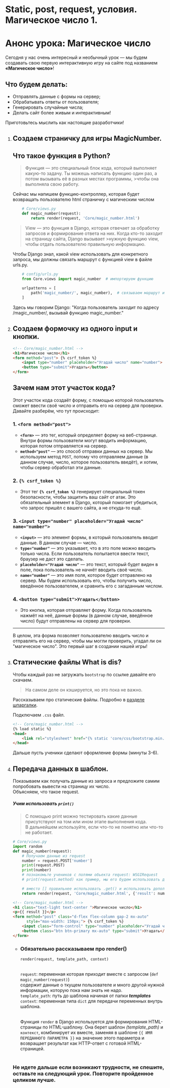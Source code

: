 # Static, post, request, условия. Магическое число 1.
# Анонс урока: Магическое число

Сегодня у нас очень интересный и необычный урок — мы будем создавать свою первую интерактивную игру на сайте под названием **«Магическое число»**!

## Что будем делать:
- Отправлять данные с формы на сервер;
- Обрабатывать ответы от пользователя;
- Генерировать случайные числа;
- Делать сайт более живым и интерактивным!

Приготовьтесь мыслить как настоящие разработчики!


1.  ## Создаем страничку для игры MagicNumber.
    ## Что такое функция в Python?

    >Функция — это специальный блок кода, который выполняет какую-то задачу. Ты можешь написать функцию один раз, а потом вызывать её в разных местах программы,       >чтобы она выполняла свою работу.

    Сейчас мы напишем функцию-контроллер, которая будет возвращать пользователю html страничку с магическим числом
    
    ```python
        # Core/views.py
        def magic_number(request):
            return render(request, 'Core/magic_number.html')
    ```
    >View — это функция в Django, которая отвечает за обработку запросов и формирование ответа на них. Когда кто-то заходит на страницу сайта, Django вызывает         >нужную функцию view, чтобы отдать пользователю правильную информацию.

    Чтобы Django знал, какой view использовать для конкретного запроса, мы должны связать маршрут с функцией view в файле urls.py.
    
    ```python
        # config/urls.py
        from Core.views import magic_number  # импортируем функцию
        
        urlpatterns = [
            path('magic_number/', magic_number),  # связываем маршрут и функцию
        ]
    ```
    Здесь мы говорим Django: "Когда пользователь заходит по адресу /magic_number/, вызывай функцию magic_number."
    
1.  ## Создаем формочку из одного input и кнопки.

    ```html
    <!-- Core/magic_number.html -->
    <h1>Магическое число</h1>
    <form method="post"> {% csrf_token %} 
        <input type="number" placeholder="Угадай число" name="number">
        <button type="submit">Угадать</button>
    </form>
    ```
    ## Зачем нам этот участок кода?

    Этот участок кода создаёт форму, с помощью которой пользователь сможет ввести своё число и отправить его на сервер для проверки. Давайте разберём, что тут         происходит:
    
    ### 1. `<form method="post">`
    
    - **`<form>`** — это тег, который определяет форму на веб-странице. Внутри формы пользователи могут вводить информацию, которая потом отправляется на сервер.
    - **`method="post"`** — это способ отправки данных на сервер. Мы используем метод `POST`, потому что отправляем данные (в данном случае, число, которое            пользователь введёт), и хотим, чтобы сервер обработал эти данные.
    
    ### 2. `{% csrf_token %}`
    
    - Этот тег **`{% csrf_token %}`** генерирует специальный токен безопасности, чтобы защитить ваш сайт от атак. Это обязательный элемент в Django, который            помогает убедиться, что запрос пришёл с вашего сайта, а не откуда-то ещё.
    
    ### 3. `<input type="number" placeholder="Угадай число" name="number">`
    
    - **`<input>`** — это элемент формы, в который пользователь вводит данные. В данном случае — число.
    - **`type="number"`** — это указывает, что в это поле можно вводить только числа. Если пользователь попытается ввести текст, браузер не даст это сделать.
    - **`placeholder="Угадай число"`** — это текст, который будет виден в поле, пока пользователь не начнёт вводить своё число.
    - **`name="number"`** — это имя поля, которое будет отправлено на сервер. Мы будем использовать его, чтобы получить число, введённое пользователем, и сравнить     его с загаданным числом.
    
    ### 4. `<button type="submit">Угадать</button>`
    
    - Это кнопка, которая отправляет форму. Когда пользователь нажмёт на неё, данные формы (в данном случае, введённое число) будут отправлены на сервер для             проверки.
    
    ---
    
    В целом, эта форма позволяет пользователю вводить число и отправлять его на сервер, чтобы мы могли проверить, угадал ли он "магическое число". Это первый шаг      в создании нашей игры!

    
2. ## Статические файлы What is dis?
    Чтобы каждый раз не загружать `bootstrap` по ссылке давайте его скачаем.
    > На самом деле он кэшируется, но это пока не важно.
   
    Рассказываем про статические файлы.
    Подробно в [разделе шпаргалки](https://github.com/xlartas/it-compot-backend-methods/blob/main/django-base.md#static-files).

    Подключаем `.css` файл.
    ```html
    <!-- Core/magic_number.html -->
    {% load static %}
    <head>
        <link rel="stylesheet" href="{% static 'core/css/bootstrap.min.css' %}"> 
    </head>
    ```
    Дальше пусть ученики сделают оформление формы (минуты 3-6).

4.  ## Передача данных в шаблон.
    Показываем как получать данные из запроса и предложите самим попробовать вывести на страницу их число.<br>
    Объясняем, что такое request.
    ##### Учим использовать `print()`
       > С помощью print можно тестировать какие данные присутствуют на том или ином этапе выполнения кода.<br>
       В дальнейшем используйте, если что-то не понятно или что-то не работает.
    ```python
    # Core/views.py
    import random
    def magic_number(request):
        # Получаем данные из request
        number = request.POST['number']
        print(request.POST)
        print(number)
        # познакомьте учеников с полями обьекта request: WSGIRequest 
        # print(request.method) как пример, мы его будем использовать далее.
    
        # вместо [] правильнее использовать .get() и использовать дополнительные проверки, 'ошибка' допущена специально.
        return render(request, 'Core/magic_number.html', {'result': number})
    ```
    ```html
    <!-- Core/magic_number.html -->
    <h1 class="text-light text-center ">Магическое число</h1>
    <p>{{ result }}</p>
    <form method="post" class="d-flex flex-column gap-2 mx-auto"
          style="max-width: 150px;"> {% csrf_token %}
        <input class="form-control" type="number" placeholder="Угадай число" name="number">
        <button class="btn btn-primary mx-auto" type="submit">Угадать</button>
    </form>
    ```
    *   ### Обязательно рассказываем про render()
        `render(request, template_path, context)`<br><br>
    
        `request`: переменная которая приходит вместе с запросом (`def magic_number(request)`)<br>
        содержит данные о ткущем пользователе и много другой нужной информации, которую пока нам знать не надо.<br>
        `template_path`: путь до шаблона начиная от папки **_templates_**<br>
        `context`: переменная типа `dict` для передачи переменных внутрь шаблона.<br><br>
    
        Функция `render` в Django используется для формирования HTML-страницы по HTML-шаблону. 
        Она берет шаблон *(template_path)* и `контекст`, комбинирует их вместе,
        заменяя в шаблоне `{{ ИМЯ ПЕРЕДАННОГО ПАРАМЕТРА }}` на значение этого параметра
        и возвращает результат как HTTP-ответ с готовой HTML-страницей.<br><br>

    ### Не идете дальше если возникают трудности, не спешите, оставьте на следующий урок. Повторите пройденное целиком лучше.
        
    
